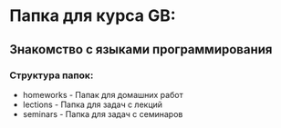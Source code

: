 # Папка для курса GB:
## Знакомство с языками программирования
### Структура папок:
* homeworks - Папак для домашних работ
* lections - Папка для задач с лекций
* seminars - Папка для задач с семинаров
